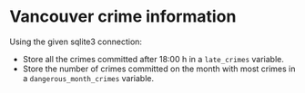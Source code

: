 # Vancouver crime information

Using the given sqlite3 connection:
- Store all the crimes committed after 18:00 h in a `late_crimes` variable.
- Store the number of crimes committed on the month with most crimes in a `dangerous_month_crimes` variable.

